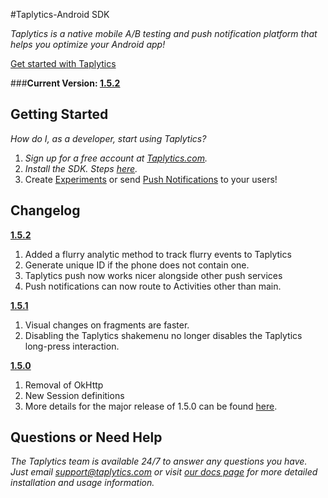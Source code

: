 #Taplytics-Android SDK

_Taplytics is a native mobile A/B testing and push notification platform that helps you optimize your Android app!_

[Get started with Taplytics](https://taplytics.com/docs/android-sdk/getting-started)

###**Current Version: [1.5.2](https://github.com/taplytics/Taplytics-Android-SDK/releases/tag/1.5.2)**

## Getting Started

_How do I, as a developer, start using Taplytics?_ 

1. _Sign up for a free account at [Taplytics.com](https://taplytics.com?utm_source=github&utm_campaign=documentation&utm_medium=content)._
2. _Install the SDK. Steps [here](/START.md)._
3. Create [Experiments](/EXPERIMENTS.md) or send [Push Notifications](/PUSH.md) to your users!

## Changelog

**[1.5.2](https://github.com/taplytics/Taplytics-Android-SDK/releases/tag/1.5.2)**

1. Added a flurry analytic method to track flurry events to Taplytics 
2. Generate unique ID if the phone does not contain one.
3. Taplytics push now works nicer alongside other push services
4. Push notifications can now route to Activities other than main.

**[1.5.1](https://github.com/taplytics/Taplytics-Android-SDK/releases/tag/1.5.1)**

1. Visual changes on fragments are faster.
2. Disabling the Taplytics shakemenu no longer disables the Taplytics long-press interaction. 

**[1.5.0](https://github.com/taplytics/Taplytics-Android-SDK/releases/tag/1.5.0)**

1. Removal of OkHttp
2. New Session definitions
3. More details for the major release of 1.5.0 can be found [here](https://github.com/taplytics/Taplytics-Android-SDK/releases/tag/1.5.0).


## Questions or Need Help

_The Taplytics team is available 24/7 to answer any questions you have. Just email support@taplytics.com or visit [our docs page](https://taplytics.com/docs?utm_source=github&utm_campaign=documentation&utm_medium=content) for more detailed installation and usage information._
